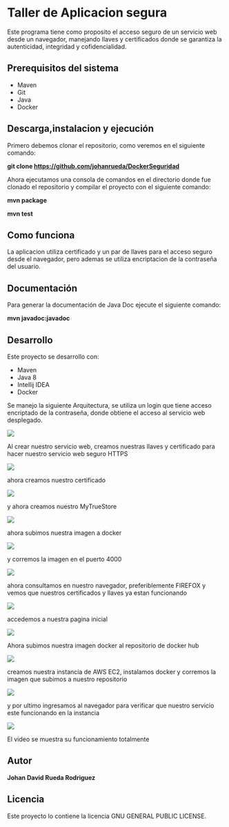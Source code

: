 # Taller de Aplicacion segura
Este programa tiene como proposito el acceso seguro de un servicio web desde un navegador, manejando llaves y certificados donde se garantiza la autenticidad, integridad y cofidencialidad.

## Prerequisitos del sistema
* Maven
* Git
* Java
* Docker

## Descarga,instalacion y ejecución
Primero debemos clonar el repositorio, como veremos en el siguiente comando:

**git clone https://github.com/johanrueda/DockerSeguridad**

Ahora ejecutamos una consola de comandos en el directorio donde fue clonado el repositorio y compilar el proyecto con el siguiente comando:

**mvn package**



**mvn test**

## Como funciona

La aplicacion utiliza certificado y un par de llaves para el acceso seguro desde el navegador, pero ademas se utiliza encriptacion de la contraseña del usuario.

## Documentación

Para generar la documentación de Java Doc ejecute el siguiente comando:

**mvn javadoc:javadoc**

## Desarrollo

Este proyecto se desarrollo con:
* Maven
* Java 8
* Intellij IDEA
* Docker

Se manejo la siguiente Arquitectura, se utiliza un login que tiene acceso encriptado de la contraseña, donde obtiene el acceso al servicio web desplegado.

![](imagenes/arq.PNG)


Al crear nuestro servicio web, creamos nuestras llaves y certificado para hacer nuestro servicio web seguro HTTPS

![](imagenes/llave.png)

ahora creamos nuestro certificado

![](imagenes/certificado.png)

y ahora creamos nuestro MyTrueStore

![](imagenes/store.png)

ahora subimos nuestra imagen a docker 

![](imagenes/docker1.PNG)

y corremos la imagen en el puerto 4000

![](imagenes/docker2.PNG)

ahora consultamos en nuestro navegador, preferiblemente FIREFOX y vemos que nuestros certificados y llaves ya estan funcionando

![](imagenes/pagina1.PNG)

accedemos a nuestra pagina inicial

![](imagenes/pagina2.PNG)

Ahora subimos nuestra imagen docker al repositorio de docker hub

![](imagenes/subirDocker.PNG)

creamos nuestra instancia de AWS EC2, instalamos docker y corremos la imagen que subimos a nuestro repositorio

![](imagenes/correrAWS.PNG)

y por ultimo ingresamos al navegador para verificar que nuestro servicio este funcionando en la instancia

![](imagenes/paginaAWS.PNG)

El video se muestra su funcionamiento totalmente


## Autor

**Johan David Rueda Rodriguez**

## Licencia
Este proyecto lo contiene la licencia GNU GENERAL PUBLIC LICENSE.
